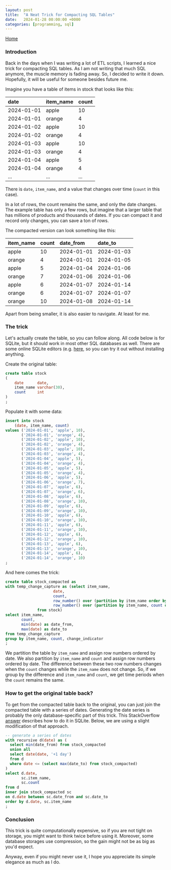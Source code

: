 ```yaml
---
layout: post
title:  "A Neat Trick for Compacting SQL Tables"
date:   2024-01-28 00:00:00 +0000
categories: [programming, sql]
---
```


<link href="https://maxcdn.bootstrapcdn.com/font-awesome/4.2.0/css/font-awesome.min.css" rel="stylesheet">
<a href="{{ site.baseurl }}/index.html"><i class='fa fa-home'></i> Home</a>

### Introduction

Back in the days when I was writing a lot of ETL scripts, I learned a nice trick for compacting SQL tables.
As I am not writing that much SQL anymore, the muscle memory is fading away. So, I decided to write it down.
Hopefully, it will be useful for someone besides future me.

Imagine you have a table of items in stock that looks like this:

| date       | item\_name | count |
|:-----------|:-----------|:------|
| 2024-01-01 | apple      | 10    |
| 2024-01-01 | orange     | 4     |
| 2024-01-02 | apple      | 10    |
| 2024-01-02 | orange     | 4     |
| 2024-01-03 | apple      | 10    |
| 2024-01-03 | orange     | 4     |
| 2024-01-04 | apple      | 5     |
| 2024-01-04 | orange     | 4     |
| ...        | ...        | ...   |

There is `date`, `item_name`, and a value that changes over time (`count` in this case).

In a lot of rows, the count remains the same, and only the date changes.
The example table has only a few rows, but imagine that a larger table that has millions of products and thousands of
dates. If you can compact it and record only changes, you can save a ton of rows.

The compacted version can look something like this:

| item\_name | count | date\_from | date\_to |
| :--- | :--- | :--- | :--- |
| apple | 10 | 2024-01-01 | 2024-01-03 |
| orange | 4 | 2024-01-01 | 2024-01-05 |
| apple | 5 | 2024-01-04 | 2024-01-06 |
| orange | 7 | 2024-01-06 | 2024-01-06 |
| apple | 6 | 2024-01-07 | 2024-01-14 |
| orange | 6 | 2024-01-07 | 2024-01-07 |
| orange | 10 | 2024-01-08 | 2024-01-14 |

Apart from being smaller, it is also easier to navigate. At least for me.

### The trick
Let's actually create the table, so you can follow along.
All code below is for SQLite, but it should work in most other SQL databases as well.
There are some online SQLite editors (e.g. [here](https://sqliteonline.com/), 
so you can try it out without installing anything.

Create the original table:
```sql
create table stock
(
    date      date,
    item_name varchar(30),
    count     int
)
;
```

Populate it with some data:
```sql
insert into stock
    (date, item_name, count)
values ('2024-01-01', 'apple', 10),
       ('2024-01-01', 'orange', 4),
       ('2024-01-02', 'apple', 10),
       ('2024-01-02', 'orange', 4),
       ('2024-01-03', 'apple', 10),
       ('2024-01-03', 'orange', 4),
       ('2024-01-04', 'apple', 5),
       ('2024-01-04', 'orange', 4),
       ('2024-01-05', 'apple', 5),
       ('2024-01-05', 'orange', 4),
       ('2024-01-06', 'apple', 5),
       ('2024-01-06', 'orange', 7),
       ('2024-01-07', 'apple', 6),
       ('2024-01-07', 'orange', 6),
       ('2024-01-08', 'apple', 6),
       ('2024-01-08', 'orange', 10),
       ('2024-01-09', 'apple', 6),
       ('2024-01-09', 'orange', 10),
       ('2024-01-10', 'apple', 6),
       ('2024-01-10', 'orange', 10),
       ('2024-01-11', 'apple', 6),
       ('2024-01-11', 'orange', 10),
       ('2024-01-12', 'apple', 6),
       ('2024-01-12', 'orange', 10),
       ('2024-01-13', 'apple', 6),
       ('2024-01-13', 'orange', 10),
       ('2024-01-14', 'apple', 6),
       ('2024-01-14', 'orange', 10)
;
```
And here comes the trick:
```sql
create table stock_compacted as
with temp_change_capture as (select item_name,
                     date,
                     count,
                     row_number() over (partition by item_name order by date) -
                     row_number() over (partition by item_name, count order by date) as change_indicator
              from stock)
select item_name,
       count,
       min(date) as date_from,
       max(date) as date_to
from temp_change_capture
group by item_name, count, change_indicator
;
```
We partition the table by `item_name` and assign row numbers ordered by date.
We also partition by `item_name` and `count` and assign row numbers ordered by date.
The difference between these two row numbers changes when the `count` changes while the `item_name` does not change.
So, if we group by the difference and `item_name` and `count`, we get time periods when the `count` remains the same.

### How to get the original table back?
To get from the compacted table back to the original, you can just join the compacted table with a series of dates.
Generating the date series is probably the only database-specific part of this trick.
This StackOverflow [answer](https://stackoverflow.com/a/32987070) describes how to do it in SQLite.
Below, we are using a slight modification of that approach.

```sql
-- generate a series of dates
with recursive d(date) as (
  select min(date_from) from stock_compacted
  union all
  select date(date, '+1 day')
  from d
  where date <= (select max(date_to) from stock_compacted)
)
select d.date,
       sc.item_name,
       sc.count
from d
inner join stock_compacted sc
on d.date between sc.date_from and sc.date_to
order by d.date, sc.item_name
;
```


### Conclusion
This trick is quite computationally expensive, so if you are not tight on storage, you might want to think twice before using it.
Moreover, some database storages use compression, so the gain might not be as big as you'd expect.

Anyway, even if you might never use it, I hope you appreciate its simple elegance as much as I do.